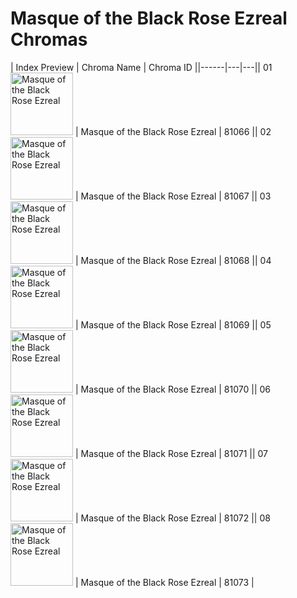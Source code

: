 # Masque of the Black Rose Ezreal Chromas

| Index  Preview | Chroma Name | Chroma ID ||------|---|---|| 01  <img src='https://raw.communitydragon.org/latest/plugins/rcp-be-lol-game-data/global/default/v1/champion-chroma-images/81/81066.png' alt='Masque of the Black Rose Ezreal' width='100'> | Masque of the Black Rose Ezreal | 81066 || 02  <img src='https://raw.communitydragon.org/latest/plugins/rcp-be-lol-game-data/global/default/v1/champion-chroma-images/81/81067.png' alt='Masque of the Black Rose Ezreal' width='100'> | Masque of the Black Rose Ezreal | 81067 || 03  <img src='https://raw.communitydragon.org/latest/plugins/rcp-be-lol-game-data/global/default/v1/champion-chroma-images/81/81068.png' alt='Masque of the Black Rose Ezreal' width='100'> | Masque of the Black Rose Ezreal | 81068 || 04  <img src='https://raw.communitydragon.org/latest/plugins/rcp-be-lol-game-data/global/default/v1/champion-chroma-images/81/81069.png' alt='Masque of the Black Rose Ezreal' width='100'> | Masque of the Black Rose Ezreal | 81069 || 05  <img src='https://raw.communitydragon.org/latest/plugins/rcp-be-lol-game-data/global/default/v1/champion-chroma-images/81/81070.png' alt='Masque of the Black Rose Ezreal' width='100'> | Masque of the Black Rose Ezreal | 81070 || 06  <img src='https://raw.communitydragon.org/latest/plugins/rcp-be-lol-game-data/global/default/v1/champion-chroma-images/81/81071.png' alt='Masque of the Black Rose Ezreal' width='100'> | Masque of the Black Rose Ezreal | 81071 || 07  <img src='https://raw.communitydragon.org/latest/plugins/rcp-be-lol-game-data/global/default/v1/champion-chroma-images/81/81072.png' alt='Masque of the Black Rose Ezreal' width='100'> | Masque of the Black Rose Ezreal | 81072 || 08  <img src='https://raw.communitydragon.org/latest/plugins/rcp-be-lol-game-data/global/default/v1/champion-chroma-images/81/81073.png' alt='Masque of the Black Rose Ezreal' width='100'> | Masque of the Black Rose Ezreal | 81073 |